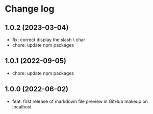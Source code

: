 # Change log

## 1.0.2 (2023-03-04)
- fix: correct display the slash \ char
- chore: update npm packages

## 1.0.1 (2022-09-05)
- chore: update npm packages

## 1.0.0 (2022-06-02)
- feat: first release of markdown file preview in GitHub makeup on localhost

